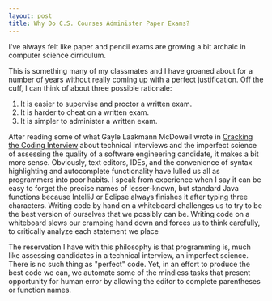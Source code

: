 ```yaml
---
layout: post
title: Why Do C.S. Courses Administer Paper Exams?
---
```


I've always felt like paper and pencil exams are growing a bit archaic in computer science cirriculum.

This is something many of my classmates and I have groaned about for a number of years without really coming up with a perfect justification. Off the cuff, I can think of about three possible rationale:

1. It is easier to supervise and proctor a written exam.
2. It is harder to cheat on a written exam.
3. It is simpler to administer a written exam.

After reading some of what Gayle Laakmann McDowell wrote in [Cracking the Coding Interview](http://www.crackingthecodinginterview.com/) about technical interviews and the imperfect science of assessing the quality of a software engineering candidate, it makes a bit more sense. Obviously, text editors, IDEs, and the convenience of syntax highlighting and autocomplete functionality have lulled us all as programmers into poor habits. I speak from experience when I say it can be easy to forget the precise names of lesser-known, but standard Java functions because IntelliJ or Eclipse always finishes it after typing three characters. Writing code by hand on a whiteboard challenges us to try to be the best version of ourselves that we possibly can be. Writing code on a whiteboard slows our cramping hand down and forces us to think carefully, to critically analyze each statement we place 

The reservation I have with this philosophy is that programming is, much like assessing candidates in a technical interview, an imperfect science. There is no such thing as "perfect" code. Yet, in an effort to produce the best code we can, we automate some of the mindless tasks that present opportunity for human error by allowing the editor to complete parentheses or function names. 